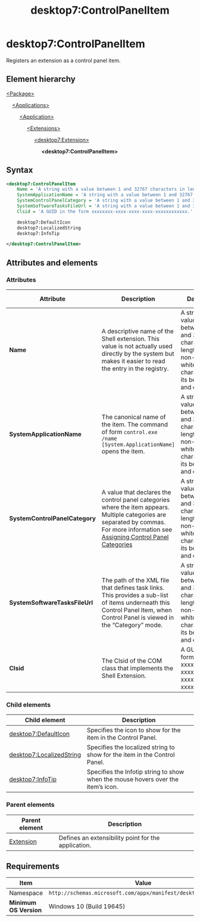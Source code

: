 ﻿---
title: desktop7:ControlPanelItem
description: Registers an extension as a control panel item.
ms.date: 10/15/2021
ms.topic: reference
keywords: windows 10, uwp, schema, manifest, desktop, extension 
ms.custom: 19H1
---

# desktop7:ControlPanelItem

Registers an extension as a control panel item.

## Element hierarchy

[\<Package\>](element-package.md)

&nbsp;&nbsp;&nbsp;&nbsp;[\<Applications\>](element-applications.md)

&nbsp;&nbsp;&nbsp;&nbsp; &nbsp;&nbsp;&nbsp;&nbsp;[\<Application\>](element-application.md)

&nbsp;&nbsp;&nbsp;&nbsp; &nbsp;&nbsp;&nbsp;&nbsp; &nbsp;&nbsp;&nbsp;&nbsp;[\<Extensions\>](element-1-extensions.md)

&nbsp;&nbsp;&nbsp;&nbsp; &nbsp;&nbsp;&nbsp;&nbsp; &nbsp;&nbsp;&nbsp;&nbsp; &nbsp;&nbsp;&nbsp;&nbsp;[\<desktop7:Extension\>](element-desktop7-extension.md)

&nbsp;&nbsp;&nbsp;&nbsp; &nbsp;&nbsp;&nbsp;&nbsp; &nbsp;&nbsp;&nbsp;&nbsp; &nbsp;&nbsp;&nbsp;&nbsp; &nbsp;&nbsp;&nbsp;&nbsp;**\<desktop7:ControlPanelItem\>**

## Syntax

```xml
<desktop7:ControlPanelItem
    Name = 'A string with a value between 1 and 32767 characters in length with a non-whitespace character at its beginning and end.'
    SystemApplicationName = 'A string with a value between 1 and 32767 characters in length with a non-whitespace character at its beginning and end.'
    SystemControlPanelCategory = 'A string with a value between 1 and 32767 characters in length with a non-whitespace character at its beginning and end.'
    SystemSoftwareTasksFileUrl = 'A string with a value between 1 and 32767 characters in length with a non-whitespace character at its beginning and end.'
    Clsid = 'A GUID in the form xxxxxxxx-xxxx-xxxx-xxxx-xxxxxxxxxxxx.' >

    desktop7:DefaultIcon
    desktop7:LocalizedString
    desktop7:InfoTip

</desktop7:ControlPanelItem>
```

## Attributes and elements

### Attributes

| Attribute | Description | Data type | Required | Default value |
|-|-|-|-|-|
| **Name** | A descriptive name of the Shell extension. This value is not actually used directly by the system but makes it easier to read the entry in the registry. | A string with a value between 1 and 32767 characters in length with a non-whitespace character at its beginning and end. | Yes |  |
| **SystemApplicationName** | The canonical name of the item. The command of form `control.exe /name [System.ApplicationName]` opens the item. | A string with a value between 1 and 32767 characters in length with a non-whitespace character at its beginning and end. | Yes |  |
| **SystemControlPanelCategory** | A value that declares the control panel categories where the item appears. Multiple categories are separated by commas. For more information see [Assigning Control Panel Categories](/previous-versions/windows/desktop/legacy/cc144183(v=vs.85))| A string with a value between 1 and 32767 characters in length with a non-whitespace character at its beginning and end. | Yes |  |
| **SystemSoftwareTasksFileUrl** | The path of the XML file that defines task links.  This provides a sub-list of items underneath this Control Panel Item, when Control Panel is viewed in the “Category” mode. | A string with a value between 1 and 32767 characters in length with a non-whitespace character at its beginning and end. | Yes |  |
| **Clsid**  | The Clsid of the COM class that implements the Shell Extension.  | A GUID in the form xxxxxxxx-xxxx-xxxx-xxxx-xxxxxxxxxxxx.  | Yes |  |

### Child elements

| Child element | Description |
|-|-|
| [desktop7:DefaultIcon](element-desktop7-defaulticon.md) | Specifies the icon to show for the item in the Control Panel. |  
| [desktop7:LocalizedString](element-desktop7-localizedstring.md) | Specifies the localized string to show for the item in the Control Panel. |  
| [desktop7:InfoTip](element-desktop7-infotip.md) | Specifies the Infotip string to show when the mouse hovers over the item’s icon. |  

### Parent elements

| Parent element | Description |
|-|-|
| [Extension](element-desktop7-extension.md) | Defines an extensibility point for the application. |  

## Requirements

| Item  | Value  |
|--|--|
| Namespace | `http://schemas.microsoft.com/appx/manifest/desktop/windows10/7` |
| **Minimum OS Version** | Windows 10 (Build 19645) |
